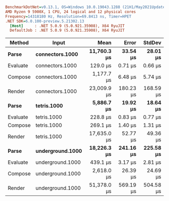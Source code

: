 ``` ini

BenchmarkDotNet=v0.13.1, OS=Windows 10.0.19043.1288 (21H1/May2021Update)
AMD Ryzen 9 5900X, 1 CPU, 24 logical and 12 physical cores
Frequency=14318180 Hz, Resolution=69.8413 ns, Timer=HPET
.NET SDK=6.0.100-preview.5.21302.13
  [Host]     : .NET 5.0.9 (5.0.921.35908), X64 RyuJIT
  DefaultJob : .NET 5.0.9 (5.0.921.35908), X64 RyuJIT


```
|   Method |            Input |        Mean |     Error |    StdDev |
|--------- |----------------- |------------:|----------:|----------:|
|    **Parse** |  **connectors.1000** | **11,760.3 μs** |  **33.54 μs** |  **28.01 μs** |
| Evaluate |  connectors.1000 |    129.0 μs |   0.71 μs |   0.66 μs |
|  Compose |  connectors.1000 |  1,177.7 μs |   6.48 μs |   5.74 μs |
|   Render |  connectors.1000 | 23,009.9 μs | 180.23 μs | 168.59 μs |
|    **Parse** |      **tetris.1000** |  **5,886.7 μs** |  **19.92 μs** |  **18.64 μs** |
| Evaluate |      tetris.1000 |    228.8 μs |   0.83 μs |   0.77 μs |
|  Compose |      tetris.1000 |    269.1 μs |   1.40 μs |   1.31 μs |
|   Render |      tetris.1000 | 17,635.0 μs |  52.77 μs |  49.36 μs |
|    **Parse** | **underground.1000** | **18,226.3 μs** | **241.16 μs** | **225.58 μs** |
| Evaluate | underground.1000 |    439.1 μs |   3.17 μs |   2.81 μs |
|  Compose | underground.1000 |  2,618.0 μs |  26.39 μs |  24.69 μs |
|   Render | underground.1000 | 51,378.0 μs | 569.19 μs | 504.58 μs |

